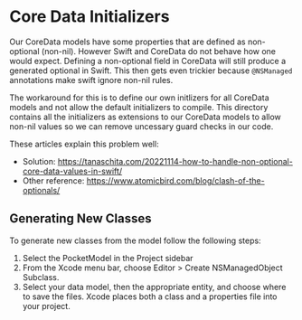#  Core Data Initializers

Our CoreData models have some properties that are defined as non-optional (non-nil). However Swift and CoreData do not behave how one would expect. Defining a non-optional field in CoreData will still produce a generated optional in Swift. This then gets even trickier because `@NSManaged` annotations make swift ignore non-nil rules.

The workaround for this is to define our own initlizers for all CoreData models and not allow the default initializers to compile. This directory contains all the initializers as extensions to our CoreData models to allow non-nil values so we can remove uncessary guard checks in our code.

These articles explain this problem well:
* Solution: https://tanaschita.com/20221114-how-to-handle-non-optional-core-data-values-in-swift/
* Other reference: https://www.atomicbird.com/blog/clash-of-the-optionals/


## Generating New Classes

To generate new classes from the model follow the following steps:

1. Select the PocketModel in the Project sidebar
2. From the Xcode menu bar, choose Editor > Create NSManagedObject Subclass.
3. Select your data model, then the appropriate entity, and choose where to save the files. Xcode places both a class and a properties file into your project.
